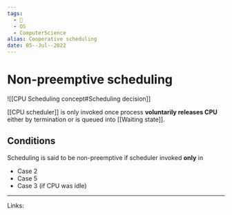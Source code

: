 ```yaml
---
tags:
  - 🌱
  - OS
  - ComputerScience 
alias: Cooperative scheduling
date: 05--Jul--2022
---
```


# Non-preemptive scheduling

![[CPU Scheduling concept#Scheduling decision]]

[[CPU scheduler]] is only invoked once process **voluntarily releases CPU** either by termination or is queued into [[Waiting state]].

## Conditions
Scheduling is said to be non-preemptive if scheduler invoked **only** in
- Case 2
- Case 5
- Case 3 (if CPU was idle)

---
Links: 